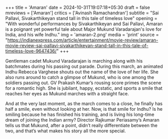 +++
title = 'Amaran'
date = 2024-10-31T19:07:18+05:30
draft = false
mreviews = ['Amaran']
critics = ['Avinash Ramachandran']
subtitle = "Sai Pallavi, Sivakarthikeyan stand tall in this tale of timeless love"
opening = "With wonderful performances by Sivakarthikeyan and Sai Pallavi, Amaran is a poignant yet powerful tale about Major Mukund Varadarajan's love for India, and his wife Indhu."
img = 'amaran-2.png'
media = 'print'
source = "https://indianexpress.com/article/entertainment/movie-review/amaran-movie-review-sai-pallavi-sivakarthikeyan-stand-tall-in-this-tale-of-timeless-love-9647436/"
+++

Gentleman cadet Mukund Varadarajan is marching along with his batchmates during his passing out parade. During this march, an animated Indhu Rebecca Varghese shouts out the name of the love of her life. She also runs around to catch a glimpse of Mukund, who is one among the soldiers passing out. GV Prakash Kumar’s rousing score primes the scene for a romantic high. She is jubilant, happy, ecstatic, and sports a smile that reaches her eyes as Mukund marches with a straight face.

And at the very last moment, as the march comes to a close, he finally has half a smile, even without looking at her. Now, is that smile for Indhu? Is he smiling because he has finished his training, and is living his long-time dream of joining the Indian army? Director Rajkumar Periasamy’s Amaran tells us that Mukund, after a point, didn’t really differentiate between the two, and that’s what makes his story all the more special.
